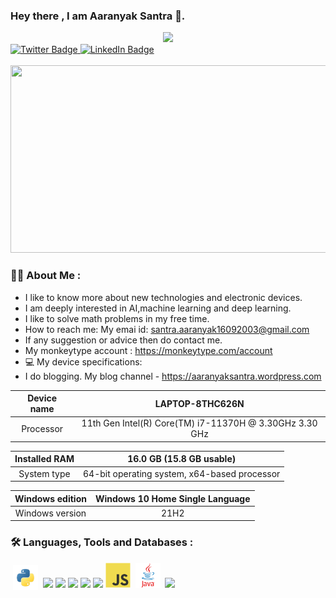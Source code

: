 ### Hey there , I am Aaranyak Santra 👋.
<div id="header" align="center">
  <img src="https://media.giphy.com/media/5ndklThG9vUUdTmgMn/giphy.gif" width="100"/>
</div>
<div>
  <a href="https://twitter.com/santra_aaranyak">
    <img src="https://img.shields.io/badge/Twitter-blue?style=for-the-badge&logo=twitter&logoColor=white" alt="Twitter Badge"/>
  </a>
  <a href="https://www.linkedin.com/in/aaranyak-santra-a9ba7321a/">
    <img src="https://img.shields.io/badge/LinkedIn-blue?style=for-the-badge&logo=linkedin&logoColor=white" alt="LinkedIn Badge"/>
  </a>
 </div>
 <div id = "badges">
   <img src="https://komarev.com/ghpvc/?username=AaranyakSantra7&style=flat-square&color=blue" alt=""/>
  </div>
  <div align="center">
  <img src="https://media.giphy.com/media/dWesBcTLavkZuG35MI/giphy.gif" width="600" height="300"/>
</div>

### :man_technologist: About Me :

- I like to know more about new technologies and electronic devices.
- I am deeply interested in AI,machine learning and deep learning.
- I like to solve math problems in my free time.
- How to reach me: My emai id: santra.aaranyak16092003@gmail.com
- If any suggestion or advice then do contact me.
- My monkeytype account : https://monkeytype.com/account
- 💻 My device specifications:
- I do blogging. My blog channel - https://aaranyaksantra.wordpress.com


| Device name | LAPTOP-8THC626N |
|:---------:|:----------------------------------:|
| Processor | 11th Gen Intel(R) Core(TM) i7-11370H @ 3.30GHz   3.30 GHz |

| Installed RAM | 16.0 GB (15.8 GB usable) |
|:---------:|:----------------------------------:|
| System type | 64-bit operating system, x64-based processor |

| Windows edition | Windows 10 Home Single Language |
|:---------:|:----------------------------------:|
| Windows version | 21H2 |

### :hammer_and_wrench: Languages, Tools and Databases :
<div>
  <img src="https://raw.githubusercontent.com/github/explore/80688e429a7d4ef2fca1e82350fe8e3517d3494d/topics/python/python.png" alt="Python" height="40"       style="vertical-align:top; margin:4px">
  <img src="https://img.shields.io/badge/HTML5-E34F26?style=for-the-badge&logo=html5&logoColor=white" />
  <img src="https://img.shields.io/badge/CSS3-1572B6?style=for-the-badge&logo=css3&logoColor=white" />
  <img src="https://img.shields.io/badge/C%2B%2B-00599C?style=for-the-badge&logo=c%2B%2B&logoColor=white" />
  <img src="https://img.shields.io/badge/PostgreSQL-316192?style=for-the-badge&logo=postgresql&logoColor=white" />
  <img src="https://img.shields.io/badge/C-00599C?style=for-the-badge&logo=c&logoColor=white" />
  <img src="https://github.com/devicons/devicon/blob/master/icons/javascript/javascript-original.svg" title="JavaScript" alt="JavaScript" width="40" height="40"/>&nbsp;
  <img src="https://github.com/devicons/devicon/blob/master/icons/java/java-original-wordmark.svg" title="Java" alt="Java" width="40" height="40"/>&nbsp;
  <img src="https://img.shields.io/badge/Bootstrap-563D7C?style=for-the-badge&logo=bootstrap&logoColor=white" />
</div>
  

 
 
<!--
**AaranyakSantra7/AaranyakSantra7** is a ✨ _special_ ✨ repository because its `README.md` (this file) appears on your GitHub profile.

Here are some ideas to get you started:

- 🔭 I’m currently working on ...

- 👯 I’m looking to collaborate on ...
- 🤔 I’m looking for help with ...
- 💬 Ask me about ...

- 😄 Pronouns: ...

-->
